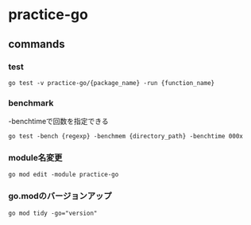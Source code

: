 # practice-go

## commands

### test

```
go test -v practice-go/{package_name} -run {function_name}
```

### benchmark

-benchtimeで回数を指定できる

```
go test -bench {regexp} -benchmem {directory_path} -benchtime 000x
```

### module名変更

```
go mod edit -module practice-go
```

### go.modのバージョンアップ

```
go mod tidy -go="version"
```
